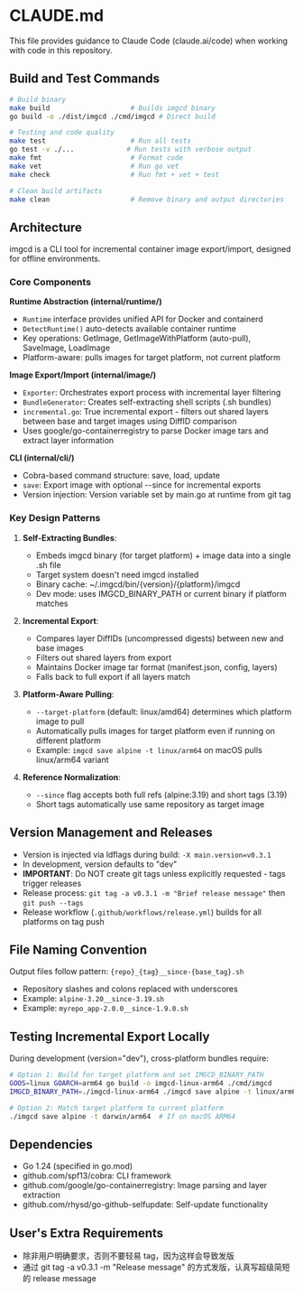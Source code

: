 # CLAUDE.md

This file provides guidance to Claude Code (claude.ai/code) when working with code in this repository.

## Build and Test Commands

```bash
# Build binary
make build                    # Builds imgcd binary
go build -o ./dist/imgcd ./cmd/imgcd # Direct build

# Testing and code quality
make test                     # Run all tests
go test -v ./...             # Run tests with verbose output
make fmt                      # Format code
make vet                      # Run go vet
make check                    # Run fmt + vet + test

# Clean build artifacts
make clean                    # Remove binary and output directories
```

## Architecture

imgcd is a CLI tool for incremental container image export/import, designed for offline environments.

### Core Components

**Runtime Abstraction (internal/runtime/)**

-   `Runtime` interface provides unified API for Docker and containerd
-   `DetectRuntime()` auto-detects available container runtime
-   Key operations: GetImage, GetImageWithPlatform (auto-pull), SaveImage, LoadImage
-   Platform-aware: pulls images for target platform, not current platform

**Image Export/Import (internal/image/)**

-   `Exporter`: Orchestrates export process with incremental layer filtering
-   `BundleGenerator`: Creates self-extracting shell scripts (.sh bundles)
-   `incremental.go`: True incremental export - filters out shared layers between base and target images using DiffID comparison
-   Uses google/go-containerregistry to parse Docker image tars and extract layer information

**CLI (internal/cli/)**

-   Cobra-based command structure: save, load, update
-   `save`: Export image with optional --since for incremental exports
-   Version injection: Version variable set by main.go at runtime from git tag

### Key Design Patterns

1. **Self-Extracting Bundles**:

    - Embeds imgcd binary (for target platform) + image data into a single .sh file
    - Target system doesn't need imgcd installed
    - Binary cache: ~/.imgcd/bin/{version}/{platform}/imgcd
    - Dev mode: uses IMGCD_BINARY_PATH or current binary if platform matches

2. **Incremental Export**:

    - Compares layer DiffIDs (uncompressed digests) between new and base images
    - Filters out shared layers from export
    - Maintains Docker image tar format (manifest.json, config, layers)
    - Falls back to full export if all layers match

3. **Platform-Aware Pulling**:

    - `--target-platform` (default: linux/amd64) determines which platform image to pull
    - Automatically pulls images for target platform even if running on different platform
    - Example: `imgcd save alpine -t linux/arm64` on macOS pulls linux/arm64 variant

4. **Reference Normalization**:
    - `--since` flag accepts both full refs (alpine:3.19) and short tags (3.19)
    - Short tags automatically use same repository as target image

## Version Management and Releases

-   Version is injected via ldflags during build: `-X main.version=v0.3.1`
-   In development, version defaults to "dev"
-   **IMPORTANT**: Do NOT create git tags unless explicitly requested - tags trigger releases
-   Release process: `git tag -a v0.3.1 -m "Brief release message"` then `git push --tags`
-   Release workflow (`.github/workflows/release.yml`) builds for all platforms on tag push

## File Naming Convention

Output files follow pattern: `{repo}_{tag}__since-{base_tag}.sh`

-   Repository slashes and colons replaced with underscores
-   Example: `alpine-3.20__since-3.19.sh`
-   Example: `myrepo_app-2.0.0__since-1.9.0.sh`

## Testing Incremental Export Locally

During development (version="dev"), cross-platform bundles require:

```bash
# Option 1: Build for target platform and set IMGCD_BINARY_PATH
GOOS=linux GOARCH=arm64 go build -o imgcd-linux-arm64 ./cmd/imgcd
IMGCD_BINARY_PATH=./imgcd-linux-arm64 ./imgcd save alpine -t linux/arm64

# Option 2: Match target platform to current platform
./imgcd save alpine -t darwin/arm64  # If on macOS ARM64
```

## Dependencies

-   Go 1.24 (specified in go.mod)
-   github.com/spf13/cobra: CLI framework
-   github.com/google/go-containerregistry: Image parsing and layer extraction
-   github.com/rhysd/go-github-selfupdate: Self-update functionality

## User's Extra Requirements

-   除非用户明确要求，否则不要轻易 tag，因为这样会导致发版
-   通过 git tag -a v0.3.1 -m "Release message" 的方式发版，认真写超级简短的 release message
